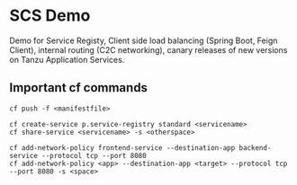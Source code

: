 # SCS Demo

Demo for Service Registy, Client side load balancing (Spring Boot, Feign Client), internal routing (C2C networking), canary releases of new versions on Tanzu Application Services.

## Important cf commands

```
cf push -f <manifestfile>

cf create-service p.service-registry standard <servicename>
cf share-service <servicename> -s <otherspace>

cf add-network-policy frontend-service --destination-app backend-service --protocol tcp --port 8080
cf add-network-policy <app> --destination-app <target> --protocol tcp --port 8080 -s <space>
```
